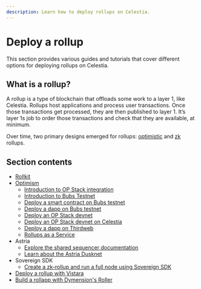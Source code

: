 ```yaml
---
description: Learn how to deploy rollups on Celestia.
---
```


# Deploy a rollup

This section provides various guides and tutorials that cover different
options for deploying rollups on Celestia.

## What is a rollup?

A rollup is a type of blockchain that offloads some work to a layer 1, like
Celestia. Rollups host applications and process user transactions. Once
those transactions get processed, they are then published to layer 1.
It’s layer 1s job to order those transactions and check that they are
available, at minimum.

Over time, two primary designs emerged for rollups:
[optimistic](https://celestia.org/glossary/optimistic-rollup/) and
[zk](https://celestia.org/glossary/zk-rollup) rollups.

## Section contents

- [Rollkit](./rollkit)
- [Optimism](./intro-to-op-stack.md#what-are-optimism-and-the-op-stack)
  - [Introduction to OP Stack integration](./intro-to-op-stack.md)
  - [Introduction to Bubs Testnet](./bubs-testnet.md)
  - [Deploy a smart contract on Bubs testnet](./deploy-on-bubs.md)
  - [Deploy a dapp on Bubs testnet](./gm-portal-bubs.md)
  - [Deploy an OP Stack devnet](./optimism-devnet.md)
  - [Deploy an OP Stack devnet on Celestia](./optimism.md)
  - [Deploy a dapp on Thirdweb](https://thirdweb.com/bubs-testnet)
  - [Rollups as a Service](https://docs.celestia.org/category/rollups-as-a-service/)
- Astria
  - [Explore the shared sequencer documentation](http://docs.astria.org/)
  - [Learn about the Astria Dusknet](https://docs.astria.org/docs/dusknet/overview/)
- Sovereign SDK
  - [Create a zk-rollup and run a full node using Sovereign SDK](https://github.com/Sovereign-Labs/sovereign-sdk/tree/stable/examples/demo-rollup#demo-rollup)
- [Deploy a rollup with Vistara](https://docs.vistara.dev/)
- [Build a rollapp with Dymension's Roller](https://docs.dymension.xyz/build/overview/)

